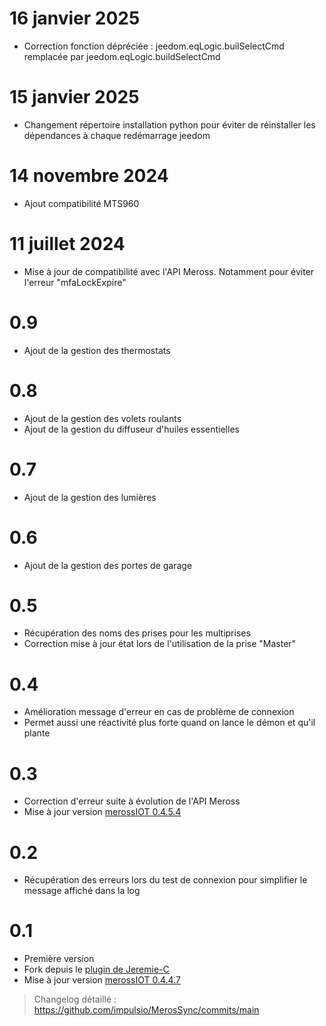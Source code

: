 # 16 janvier 2025
- Correction fonction dépréciée : jeedom.eqLogic.builSelectCmd remplacée par jeedom.eqLogic.buildSelectCmd

# 15 janvier 2025
- Changement répertoire installation python pour éviter de réinstaller les dépendances à chaque redémarrage jeedom

# 14 novembre 2024
- Ajout compatibilité MTS960

# 11 juillet 2024
- Mise à jour de compatibilité avec l'API Meross. Notamment pour éviter l'erreur "mfaLockExpire"

# 0.9
- Ajout de la gestion des thermostats

# 0.8
- Ajout de la gestion des volets roulants
- Ajout de la gestion du diffuseur d'huiles essentielles

# 0.7
- Ajout de la gestion des lumières

# 0.6
- Ajout de la gestion des portes de garage

# 0.5
- Récupération des noms des prises pour les multiprises
- Correction mise à jour état lors de l'utilisation de la prise "Master"

# 0.4
- Amélioration message d'erreur en cas de problème de connexion
- Permet aussi une réactivité plus forte quand on lance le démon et qu'il plante

# 0.3
- Correction d'erreur suite à évolution de l'API Meross
- Mise à jour version [merossIOT 0.4.5.4](https://github.com/albertogeniola/MerossIot)

# 0.2
- Récupération des erreurs lors du test de connexion pour simplifier le message affiché dans la log

# 0.1
- Première version
- Fork depuis le [plugin de Jeremie-C](https://github.com/Jeremie-C/plugin-MerossIOT)
- Mise à jour version [merossIOT 0.4.4.7](https://github.com/albertogeniola/MerossIot)


> Changelog détaillé :
> <https://github.com/impulsio/MerosSync/commits/main>
